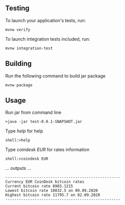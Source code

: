 ## Testing
To launch your application's tests, run:
```
mvnw verify
```
To launch integration tests included, run:
```
mvnw integration-test
```
## Building
Run the following command to build jar package
```
mvnw package
```
## Usage
Run jar from command line 
```
>java -jar test-0.0.1-SNAPSHOT.jar
```
Type *help* for help
```
shell:>help
```
Type *coindesk EUR* for rates information
```
shell:>coindesk EUR
```
... outputs ...
```
---------------------------------------------------
Currency EUR CoinDesk bitcoin rates
Current bitcoin rate 8903.1215
Lowest bitcoin rate 10032.5 on 09.09.2020
Highest bitcoin rate 11795.7 on 02.09.2020
---------------------------------------------------
```